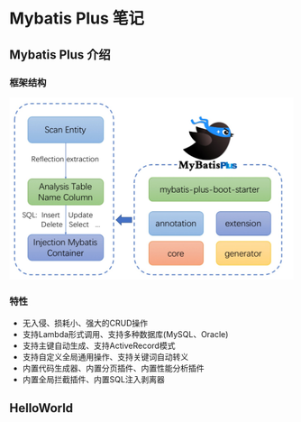 # Mybatis Plus 笔记

## Mybatis Plus 介绍

### 框架结构

![mybatis-plus-framework](imgs/mybatis-plus-framework.jpg)

### 特性

- 无入侵、损耗小、强大的CRUD操作
- 支持Lambda形式调用、支持多种数据库(MySQL、Oracle)
- 支持主键自动生成、支持ActiveRecord模式
- 支持自定义全局通用操作、支持关键词自动转义
- 内置代码生成器、内置分页插件、内置性能分析插件
- 内置全局拦截插件、内置SQL注入剥离器

## HelloWorld


